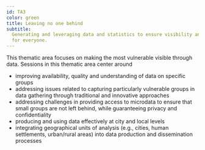 ```yaml
---
id: TA3
color: green
title: Leaving no one behind
subtitle:
  Generating and leveraging data and statistics to ensure visibility and voice
  for everyone.
---
```


This thematic area focuses on making the most vulnerable visible through data.
Sessions in this thematic area center around

- improving availability, quality and understanding of data on specific groups
- addressing issues related to capturing particularly vulnerable groups in data
  gathering through traditional and innovative approaches
- addressing challenges in providing access to microdata to ensure that small
  groups are not left behind, while guaranteeing privacy and confidentiality
- producing and using data effectively at city and local levels
- integrating geographical units of analysis (e.g., cities, human settlements,
  urban/rural areas) into data production and dissemination processes
